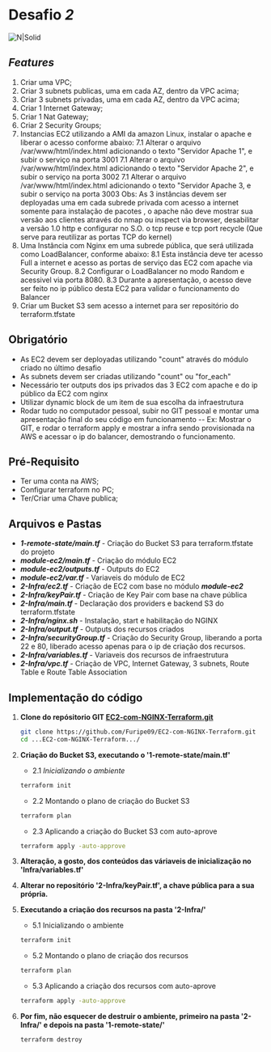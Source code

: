 # Desafio _2_
![N|Solid](https://encrypted-tbn0.gstatic.com/images?q=tbn:ANd9GcQmLvp8OCvFKUsdlXs-YIpnTcNYKCHgjTALzA&usqp=CAU)

## _Features_
1.  Criar uma VPC;
2.  Criar 3 subnets publicas, uma em cada AZ, dentro da VPC acima;
3.  Criar 3 subnets privadas, uma em cada AZ, dentro da VPC acima;
4.  Criar 1 Internet Gateway;
5.  Criar 1 Nat Gateway;
6.  Criar 2 Security Groups;
7.  Instancias EC2 utilizando a AMI da amazon Linux, instalar o apache e liberar o acesso conforme abaixo:
    7.1 Alterar o arquivo /var/www/html/index.html adicionando o texto  "Servidor Apache 1", e subir o serviço na porta 3001
    7.1 Alterar o arquivo /var/www/html/index.html adicionando o texto  "Servidor Apache 2", e subir o serviço na porta 3002
    7.1 Alterar o arquivo /var/www/html/index.html adicionando o texto  "Servidor Apache 3, e subir o serviço na porta 3003
Obs: As 3 instâncias devem ser deployadas uma em cada subrede privada com acesso a internet somente para instalação de pacotes , o apache não deve mostrar sua versão aos clientes através do nmap ou inspect via browser, desabilitar a versão 1.0 http e configurar no S.O. o tcp reuse e tcp port recycle (Que serve para reutilizar as portas TCP do kernel)
8. Uma Instância com Nginx em uma subrede pública, que será utilizada como LoadBalancer, conforme abaixo:
    8.1 Esta instãncia deve ter acesso Full a internet e acesso as portas de serviço das EC2 com apache via Security Group.
    8.2 Configurar o LoadBalancer no modo Random e acessivel via porta 8080.
    8.3 Durante a apresentação, o acesso deve ser feito no ip público desta EC2 para validar o funcionamento do Balancer
9.  Criar um Bucket S3 sem acesso a internet para ser repositório do terraform.tfstate

## Obrigatório ##
   - As EC2 devem ser deployadas utilizando "count" através do módulo criado no último desafio
   - As subnets devem ser criadas utilizando "count" ou "for_each"
   - Necessário ter outputs dos ips privados das 3 EC2 com apache e do ip público da EC2 com nginx
   - Utilizar dynamic block de um item de sua escolha da infraestrutura
   - Rodar tudo no computador pessoal, subir no GIT pessoal e montar uma apresentação final do seu código em funcionamento
   -- Ex: Mostrar o GIT, e rodar o terraform apply e mostrar a infra sendo provisionada na AWS e acessar o ip do balancer, demostrando o funcionamento.

## Pré-Requisito
- Ter uma conta na AWS;
- Configurar terraform no PC;
- Ter/Criar uma Chave publica;

## Arquivos e Pastas

- ***1-remote-state/main.tf*** - Criação do Bucket S3 para terraform.tfstate do projeto
- ***module-ec2/main.tf*** - Criação do módulo EC2
- ***module-ec2/outputs.tf*** - Outputs do EC2
- ***module-ec2/var.tf*** - Variaveis do módulo de EC2
- ***2-Infra/ec2.tf*** - Criação de EC2 com base no módulo **_module-ec2_**
- ***2-Infra/keyPair.tf*** - Criação de Key Pair com base na chave pública
- ***2-Infra/main.tf*** - Declaração dos providers e backend S3 do terraform.tfstate
- ***2-Infra/nginx.sh*** - Instalação, start e habilitação do NGINX
- ***2-Infra/output.tf*** - Outputs dos recursos criados
- ***2-Infra/securityGroup.tf*** - Criação do Security Group, liberando a porta 22 e 80, liberado acesso apenas para o ip de criação dos recursos.
- ***2-Infra/variables.tf*** - Variaveis dos recursos de infraestrutura
- ***2-Infra/vpc.tf*** - Criação de VPC, Internet Gateway, 3 subnets, Route Table e Route Table Association

## Implementação do código

1. **Clone do repósitorio GIT [EC2-com-NGINX-Terraform.git](https://github.com/Furipe09/EC2-com-NGINX-Terraform.git)**
    ```sh
    git clone https://github.com/Furipe09/EC2-com-NGINX-Terraform.git
    cd ...EC2-com-NGINX-Terraform.../
    ```
    
2.  **Criação do Bucket S3, executando o **'1-remote-state/main.tf'****
    - 2.1 *Inicializando o ambiente*
    ```sh
    terraform init
    ```
    - 2.2  Montando o plano de criação do Bucket S3
    ```sh
    terraform plan
    ```
    - 2.3 Aplicando a criação do Bucket S3 com auto-aprove
    ```sh
    terraform apply -auto-approve
    ```
    
3.  **Alteração, a gosto, dos conteúdos das váriaveis de inicialização no **'Infra/variables.tf'****

4. **Alterar no repositório '2-Infra/keyPair.tf', a chave pública para a sua própria.**


5.  **Executando a criação dos recursos na pasta '2-Infra/'**
    - 5.1 Inicializando o ambiente

    ```sh
    terraform init
    ```
    - 5.2  Montando o plano de criação dos recursos
    ```sh
    terraform plan
    ```
    - 5.3 Aplicando a criação dos recursos com auto-aprove
    ```sh
    terraform apply -auto-approve
    ```
6. **Por fim, não esquecer de destruir o ambiente, primeiro na pasta '2-Infra/' e depois na pasta '1-remote-state/'**
    ```sh
    terraform destroy
    ```
